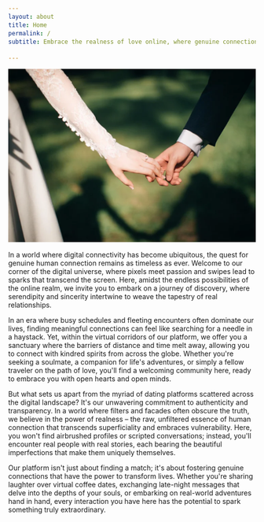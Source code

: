 ```yaml
---
layout: about
title: Home
permalink: /
subtitle: Embrace the realness of love online, where genuine connections spark authentic relationships

---
```


<img src="assets/img/Screenshot 2024-03-10 221148.png">

In a world where digital connectivity has become ubiquitous, the quest for genuine human connection remains as timeless as ever. Welcome to our corner of the digital universe, where pixels meet passion and swipes lead to sparks that transcend the screen. Here, amidst the endless possibilities of the online realm, we invite you to embark on a journey of discovery, where serendipity and sincerity intertwine to weave the tapestry of real relationships.

In an era where busy schedules and fleeting encounters often dominate our lives, finding meaningful connections can feel like searching for a needle in a haystack. Yet, within the virtual corridors of our platform, we offer you a sanctuary where the barriers of distance and time melt away, allowing you to connect with kindred spirits from across the globe. Whether you're seeking a soulmate, a companion for life's adventures, or simply a fellow traveler on the path of love, you'll find a welcoming community here, ready to embrace you with open hearts and open minds.

But what sets us apart from the myriad of dating platforms scattered across the digital landscape? It's our unwavering commitment to authenticity and transparency. In a world where filters and facades often obscure the truth, we believe in the power of realness – the raw, unfiltered essence of human connection that transcends superficiality and embraces vulnerability. Here, you won't find airbrushed profiles or scripted conversations; instead, you'll encounter real people with real stories, each bearing the beautiful imperfections that make them uniquely themselves.

Our platform isn't just about finding a match; it's about fostering genuine connections that have the power to transform lives. Whether you're sharing laughter over virtual coffee dates, exchanging late-night messages that delve into the depths of your souls, or embarking on real-world adventures hand in hand, every interaction you have here has the potential to spark something truly extraordinary.



